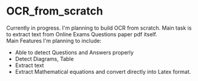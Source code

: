 # OCR_from_scratch
Currently in progress.
I'm planning to build OCR from scratch. 
Main task is to extract text from Online Exams Questions paper pdf itself.
<br>
Main Features I'm planning to include:
- Able to detect Questions and Answers properly
- Detect Diagrams, Table 
- Extract text 
- Extract Mathematical equations and convert directly into Latex format.
